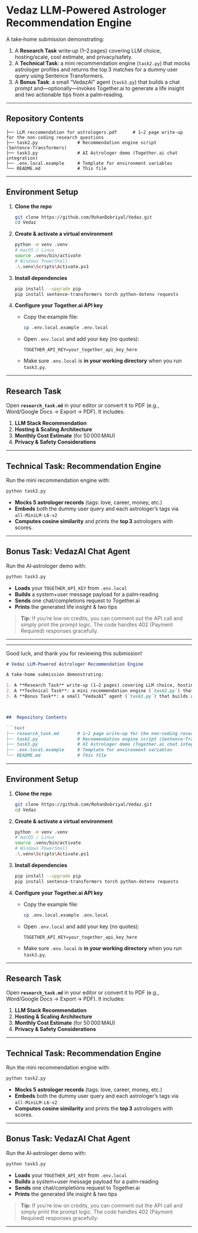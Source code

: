 
# Vedaz LLM‑Powered Astrologer Recommendation Engine

A take‑home submission demonstrating:

1. A **Research Task** write‑up (1–2 pages) covering LLM choice, hosting/scale, cost estimate, and privacy/safety.  
2. A **Technical Task**: a mini recommendation engine (`task2.py`) that mocks astrologer profiles and returns the top 3 matches for a dummy user query using Sentence Transformers.  
3. A **Bonus Task**: a small “VedazAI” agent (`task3.py`) that builds a chat prompt and—optionally—invokes Together.ai to generate a life insight and two actionable tips from a palm‑reading.

---

## Repository Contents

```text
├── LLM reccomendation for astrologers.pdf      # 1–2 page write‑up for the non‑coding research questions
├── task2.py               # Recommendation engine script (Sentence‑Transformers)
├── task3.py               # AI Astrologer demo (Together.ai chat integration)
├── .env.local.example     # Template for environment variables
└── README.md              # This file
````

---

## Environment Setup

1. **Clone the repo**

   ```bash
   git clone https://github.com/RohanDobriyal/Vedaz.git
   cd Vedaz
   ```

2. **Create & activate a virtual environment**

   ```bash
   python -m venv .venv
   # macOS / Linux
   source .venv/bin/activate
   # Windows PowerShell
   .\.venv\Scripts\Activate.ps1
   ```

3. **Install dependencies**

   ```bash
   pip install --upgrade pip
   pip install sentence-transformers torch python-dotenv requests
   ```

4. **Configure your Together.ai API key**

   * Copy the example file:

     ```bash
     cp .env.local.example .env.local
     ```
   * Open `.env.local` and add your key (no quotes):

     ```text
     TOGETHER_API_KEY=your_together_api_key_here
     ```
   * Make sure `.env.local` is **in your working directory** when you run `task3.py`.

---

## Research Task

Open **`research_task.md`** in your editor or convert it to PDF (e.g., Word/Google Docs → Export → PDF). It includes:

1. **LLM Stack Recommendation**
2. **Hosting & Scaling Architecture**
3. **Monthly Cost Estimate** (for 50 000 MAU)
4. **Privacy & Safety Considerations**

---

## Technical Task: Recommendation Engine

Run the mini recommendation engine with:

```bash
python task2.py
```

* **Mocks 5 astrologer records** (tags: love, career, money, etc.)
* **Embeds** both the dummy user query and each astrologer’s tags via `all‑MiniLM‑L6‑v2`
* **Computes cosine similarity** and prints the **top 3** astrologers with scores.

---

## Bonus Task: VedazAI Chat Agent

Run the AI‑astrologer demo with:

```bash
python task3.py
```

* **Loads** your `TOGETHER_API_KEY` from `.env.local`
* **Builds** a system+user message payload for a palm‑reading
* **Sends** one chat/completions request to Together.ai
* **Prints** the generated life insight & two tips

> **Tip:** If you’re low on credits, you can comment out the API call and simply print the prompt logic. The code handles 402 (Payment Required) responses gracefully.

---

---



Good luck, and thank you for reviewing this submission!
````markdown
# Vedaz LLM‑Powered Astrologer Recommendation Engine

A take‑home submission demonstrating:

1. A **Research Task** write‑up (1–2 pages) covering LLM choice, hosting/scale, cost estimate, and privacy/safety.  
2. A **Technical Task**: a mini recommendation engine (`task2.py`) that mocks astrologer profiles and returns the top 3 matches for a dummy user query using Sentence Transformers.  
3. A **Bonus Task**: a small “VedazAI” agent (`task3.py`) that builds a chat prompt and—optionally—invokes Together.ai to generate a life insight and two actionable tips from a palm‑reading.



##  Repository Contents

```text
├── research_task.md       # 1–2 page write‑up for the non‑coding research questions
├── task2.py               # Recommendation engine script (Sentence‑Transformers)
├── task3.py               # AI Astrologer demo (Together.ai chat integration)
├── .env.local.example     # Template for environment variables
└── README.md              # This file
````

---

## Environment Setup

1. **Clone the repo**

   ```bash
   git clone https://github.com/RohanDobriyal/Vedaz.git
   cd Vedaz
   ```

2. **Create & activate a virtual environment**

   ```bash
   python -m venv .venv
   # macOS / Linux
   source .venv/bin/activate
   # Windows PowerShell
   .\.venv\Scripts\Activate.ps1
   ```

3. **Install dependencies**

   ```bash
   pip install --upgrade pip
   pip install sentence-transformers torch python-dotenv requests
   ```

4. **Configure your Together.ai API key**

   * Copy the example file:

     ```bash
     cp .env.local.example .env.local
     ```
   * Open `.env.local` and add your key (no quotes):

     ```text
     TOGETHER_API_KEY=your_together_api_key_here
     ```
   * Make sure `.env.local` is **in your working directory** when you run `task3.py`.

---

## Research Task

Open **`research_task.md`** in your editor or convert it to PDF (e.g., Word/Google Docs → Export → PDF). It includes:

1. **LLM Stack Recommendation**
2. **Hosting & Scaling Architecture**
3. **Monthly Cost Estimate** (for 50 000 MAU)
4. **Privacy & Safety Considerations**

---

## Technical Task: Recommendation Engine

Run the mini recommendation engine with:

```bash
python task2.py
```

* **Mocks 5 astrologer records** (tags: love, career, money, etc.)
* **Embeds** both the dummy user query and each astrologer’s tags via `all‑MiniLM‑L6‑v2`
* **Computes cosine similarity** and prints the **top 3** astrologers with scores.

---

## Bonus Task: VedazAI Chat Agent

Run the AI‑astrologer demo with:

```bash
python task3.py
```

* **Loads** your `TOGETHER_API_KEY` from `.env.local`
* **Builds** a system+user message payload for a palm‑reading
* **Sends** one chat/completions request to Together.ai
* **Prints** the generated life insight & two tips

> **Tip:** If you’re low on credits, you can comment out the API call and simply print the prompt logic. The code handles 402 (Payment Required) responses gracefully.

---
